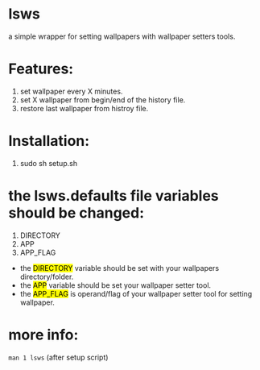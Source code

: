 # lsws
a simple wrapper for setting wallpapers with wallpaper setters tools.
# Features:
1. set wallpaper every X minutes.
2. set X wallpaper from  begin/end of the history file.
3. restore last wallpaper from histroy file.
# Installation:
1. sudo sh setup.sh
# the lsws.defaults file variables should be changed:
1. DIRECTORY
2. APP
3. APP_FLAG<br />
- the <mark>DIRECTORY</mark> variable should be set with your wallpapers directory/folder.<br />
- the <mark>APP</mark> variable should be set your wallpaper setter tool.<br />
- the <mark>APP_FLAG</mark> is operand/flag of your wallpaper setter tool for setting wallpaper.<br />
# more info:
`man 1 lsws` (after setup script)
